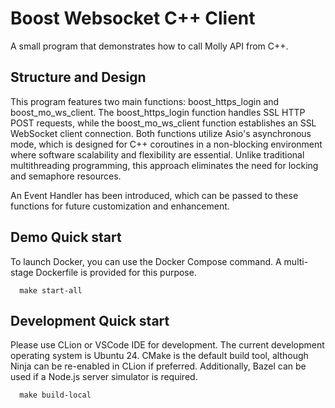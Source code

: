 # Boost Websocket C++ Client 

A small program that demonstrates how to call Molly API from C++.


## Structure and Design

This program features two main functions: boost_https_login and boost_mo_ws_client. The boost_https_login function handles SSL HTTP POST requests, while the boost_mo_ws_client function establishes an SSL WebSocket client connection. Both functions utilize Asio's asynchronous mode, which is designed for C++ coroutines in a non-blocking environment where software scalability and flexibility are essential. Unlike traditional multithreading programming, this approach eliminates the need for locking and semaphore resources.

An Event Handler has been introduced, which can be passed to these functions for future customization and enhancement.


## Demo Quick start

To launch Docker, you can use the Docker Compose command. A multi-stage Dockerfile is provided for this purpose.
```
  make start-all
```

## Development Quick start

Please use CLion or VSCode IDE for development. The current development operating system is Ubuntu 24. CMake is the default build tool, although Ninja can be re-enabled in CLion if preferred. Additionally, Bazel can be used if a Node.js server simulator is required.

```
  make build-local
```
